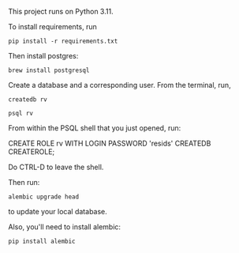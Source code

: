 This project runs on Python 3.11.

To install requirements, run

`pip install -r requirements.txt`

Then install postgres:

`brew install postgresql`

Create a database and a corresponding user. From the terminal, run,

`createdb rv`

`psql rv`

From within the PSQL shell that you just opened, run:

CREATE ROLE rv WITH LOGIN PASSWORD 'resids' CREATEDB CREATEROLE;

Do CTRL-D to leave the shell.

Then run:

`alembic upgrade head`

to update your local database.

Also, you'll need to install alembic:

`pip install alembic`